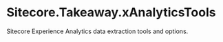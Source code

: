 # Sitecore.Takeaway.xAnalyticsTools
Sitecore Experience Analytics data extraction tools and options.
